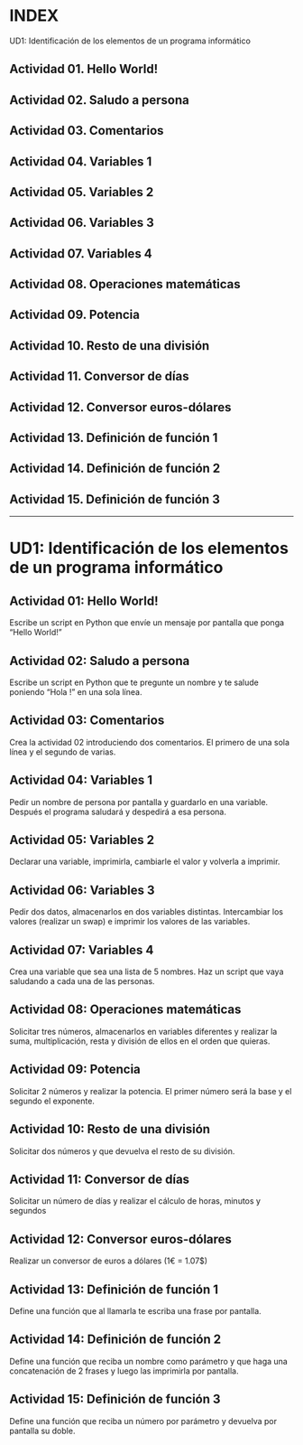 ﻿# INDEX
UD1: Identificación de los elementos de un programa informático
## Actividad 01. Hello World!
## Actividad 02. Saludo a persona
## Actividad 03. Comentarios
## Actividad 04. Variables 1
## Actividad 05. Variables 2
## Actividad 06. Variables 3
## Actividad 07. Variables 4
## Actividad 08. Operaciones matemáticas
## Actividad 09. Potencia
## Actividad 10. Resto de una división
## Actividad 11. Conversor de días
## Actividad 12. Conversor euros-dólares
## Actividad 13. Definición de función 1
## Actividad 14. Definición de función 2
## Actividad 15. Definición de función 3
___________________________________________

# UD1: Identificación de los elementos de un programa informático
## Actividad 01: Hello World!
Escribe un script en Python que envíe un mensaje por pantalla que ponga “Hello World!”

## Actividad 02: Saludo a persona
Escribe un script en Python que te pregunte un nombre y te salude poniendo “Hola <respuesta>!” en una sola línea.

## Actividad 03: Comentarios
Crea la actividad 02 introduciendo dos comentarios. El primero de una sola línea y el segundo de varias.

## Actividad 04: Variables 1
Pedir un nombre de persona por pantalla y guardarlo en una variable. Después el programa saludará y despedirá a esa persona.

## Actividad 05: Variables 2
Declarar una variable, imprimirla, cambiarle el valor y volverla a imprimir.

## Actividad 06: Variables 3
Pedir dos datos, almacenarlos en dos variables distintas. Intercambiar los valores (realizar un swap) e imprimir los valores de las variables.

## Actividad 07: Variables 4 
Crea una variable que sea una lista de 5 nombres. Haz un script que vaya saludando a cada una de las personas.

## Actividad 08: Operaciones matemáticas
Solicitar tres números, almacenarlos en variables diferentes y realizar la suma, multiplicación, resta y división de ellos en el orden que quieras.

## Actividad 09: Potencia
Solicitar 2 números y realizar la potencia. El primer número será la base y el segundo el exponente.

## Actividad 10: Resto de una división
Solicitar dos números y que devuelva el resto de su división.

## Actividad 11: Conversor de días
Solicitar un número de días y realizar el cálculo de horas, minutos y segundos

## Actividad 12: Conversor euros-dólares
Realizar un conversor de euros a dólares (1€ = 1.07$)

## Actividad 13: Definición de función 1
Define una función que al llamarla te escriba una frase por pantalla.

## Actividad 14: Definición de función 2
Define una función que reciba un nombre como parámetro y que haga una concatenación de 2 frases y luego las imprimirla por pantalla.

## Actividad 15: Definición de función 3
Define una función que reciba un número por parámetro y devuelva por pantalla su doble.